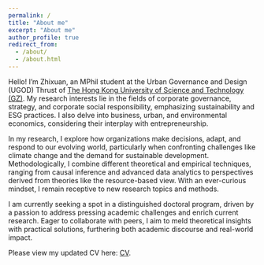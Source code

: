```yaml
---
permalink: /
title: "About me"
excerpt: "About me"
author_profile: true
redirect_from: 
  - /about/
  - /about.html
---
```


Hello! I’m Zhixuan, an MPhil student at the Urban Governance and Design (UGOD) Thrust of [The Hong Kong University of Science and Technology (GZ)](https://www.hkust-gz.edu.cn/). My research interests lie in the fields of corporate governance, strategy, and corporate social responsibility, emphasizing sustainability and ESG practices. I also delve into business, urban, and environmental economics, considering their interplay with entrepreneurship. 

In my research, I explore how organizations make decisions, adapt, and respond to our evolving world, particularly when confronting challenges like climate change and the demand for sustainable development. Methodologically, I combine different theoretical and empirical techniques, ranging from causal inference and advanced data analytics to perspectives derived from theories like the resource-based view. With an ever-curious mindset, I remain receptive to new research topics and methods.

I am currently seeking a spot in a distinguished doctoral program, driven by a passion to address pressing academic challenges and enrich current research. Eager to collaborate with peers, I aim to meld theoretical insights with practical solutions, furthering both academic discourse and real-world impact.

Please view my updated CV here: [CV](../assets/CV_ZXGUO.pdf).
